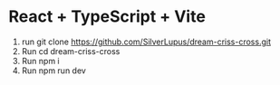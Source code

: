 # React + TypeScript + Vite

1. run git clone https://github.com/SilverLupus/dream-criss-cross.git
2. Run cd dream-criss-cross
3. Run npm i
4. Run npm run dev